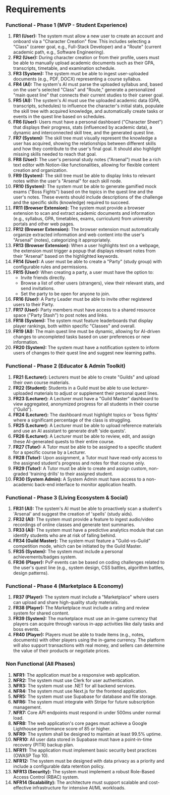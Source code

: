 # **Requirements**

### **Functional - Phase 1 (MVP - Student Experience)**

1.  **FR1 (User):** The system must allow a new user to create an account and onboard via a "Character Creation" flow. This includes selecting a "Class" (career goal, e.g., Full-Stack Developer) and a "Route" (current academic path, e.g., Software Engineering).
2.  **FR2 (User):** During character creation or from their profile, users must be able to manually upload academic documents such as their GPA, transcripts, timetable, and examination schedule.
3.  **FR3 (System):** The system must be able to ingest user-uploaded documents (e.g., PDF, DOCX) representing a course syllabus.
4.  **FR4 (AI):** The system's AI must parse the uploaded syllabus and, based on the user's selected "Class" and "Route," generate a personalized "main quest line" that connects their current studies to their career goal.
5.  **FR5 (AI):** The system's AI must use the uploaded academic data (GPA, transcripts, schedules) to influence the character's initial stats, populate the skill tree with acquired knowledge, and automatically create tasks or events in the quest line based on schedules.
6.  **FR6 (User):** Users must have a personal dashboard ("Character Sheet") that displays their progress, stats (influenced by academic data), a dynamic and interconnected skill tree, and the generated quest line.
7.  **FR7 (System):** The skill tree must visually represent the knowledge a user has acquired, showing the relationships between different skills and how they contribute to the user's final goal. It should also highlight missing skills needed to reach that goal.
8.  **FR8 (User):** The user's personal study notes ("Arsenal") must be a rich text editor with Notion-like functionalities, allowing for flexible content creation and organization.
9.  **FR9 (System):** The skill tree must be able to display links to relevant notes within the user's "Arsenal" for each skill node.
10. **FR10 (System):** The system must be able to generate gamified mock exams ("Boss Fights") based on the topics in the quest line and the user's notes. These events should include descriptions of the challenge and the specific skills (knowledge) required to succeed.
11. **FR11 (Browser Extension):** The system must provide a browser extension to scan and extract academic documents and information (e.g., syllabus, GPA, timetables, exams, curriculum) from university portals and other web pages.
12. **FR12 (Browser Extension):** The browser extension must automatically organize extracted information and web content into the user's "Arsenal" (notes), categorizing it appropriately.
13. **FR13 (Browser Extension):** When a user highlights text on a webpage, the extension must trigger a popup that displays relevant notes from their "Arsenal" based on the highlighted keywords.
14. **FR14 (User):** A user must be able to create a "Party" (study group) with configurable rules and permissions.
15. **FR15 (User):** When creating a party, a user must have the option to:
    - Invite friends directly.
    - Browse a list of other users (strangers), view their relevant stats, and send invitations.
    - Set the party to be open for anyone to join.
16. **FR16 (User):** A Party Leader must be able to invite other registered users to their Party.
17. **FR17 (User):** Party members must have access to a shared resource space ("Party Stash") to post notes and links.
18. **FR18 (System):** The system must feature leaderboards that display player rankings, both within specific "Classes" and overall.
19. **FR19 (AI):** The main quest line must be dynamic, allowing for AI-driven changes to uncompleted tasks based on user preferences or new information.
20. **FR20 (System):** The system must have a notification system to inform users of changes to their quest line and suggest new learning paths.

### **Functional - Phase 2 (Educator & Admin Toolkit)**

1.  **FR21 (Lecturer):** Lecturers must be able to create "Guilds" and upload their own course materials.
2.  **FR22 (Student):** Students in a Guild must be able to use lecturer-uploaded materials to adjust or supplement their personal quest lines.
3.  **FR23 (Lecturer):** A Lecturer must have a "Guild Master" dashboard to view aggregated, anonymized progress for all students in their course ("Guild").
4.  **FR24 (Lecturer):** The dashboard must highlight topics or 'boss fights' where a significant percentage of the class is struggling.
5.  **FR25 (Lecturer):** A Lecturer must be able to upload reference materials and use an AI assistant to generate draft 'side quests'.
6.  **FR26 (Lecturer):** A Lecturer must be able to review, edit, and assign these AI-generated quests to their entire course.
7.  **FR27 (Tutor):** A Tutor must be able to be assigned to a specific student for a specific course by a Lecturer.
8.  **FR28 (Tutor):** Upon assignment, a Tutor must have read-only access to the assigned student's progress and notes for that course only.
9.  **FR29 (Tutor):** A Tutor must be able to create and assign custom, non-graded 'training drills' to their assigned student.
10. **FR30 (System Admin):** A System Admin must have access to a non-academic back-end interface to monitor application health.

### **Functional - Phase 3 (Living Ecosystem & Social)**

1.  **FR31 (AI):** The system's AI must be able to proactively scan a student's 'Arsenal' and suggest the creation of 'spells' (study aids).
2.  **FR32 (AI):** The system must provide a feature to ingest audio/video recordings of online classes and generate text summaries.
3.  **FR33 (AI):** The system must have a predictive analytics module that can identify students who are at risk of falling behind.
4.  **FR34 (Guild Master):** The system must feature a "Guild-vs-Guild" competition mode, which can be initiated by the Guild Master.
5.  **FR35 (System):** The system must include a personal achievements/badges system.
6.  **FR36 (Player):** PvP events can be based on coding challenges related to the user's quest line (e.g., system design, CSS battles, algorithm battles, design patterns).

### **Functional - Phase 4 (Marketplace & Economy)**

1.  **FR37 (Player):** The system must include a "Marketplace" where users can upload and share high-quality study materials.
2.  **FR38 (Player):** The Marketplace must include a rating and review system for shared content.
3.  **FR39 (System):** The marketplace must use an in-game currency that players can acquire through various in-app activities like daily tasks and boss events.
4.  **FR40 (Player):** Players must be able to trade items (e.g., notes, documents) with other players using the in-game currency. The platform will also support transactions with real money, and sellers can determine the value of their products or negotiate prices.

### **Non Functional (All Phases)**

1. **NFR1:** The application must be a responsive web application.
2. **NFR2:** The system must use Clerk for user authentication.
3. **NFR3:** The system must use .NET for all backend services.
4. **NFR4:** The system must use Next.js for the frontend application.
5. **NFR5:** The system must use Supabase for database and file storage.
6. **NFR6:** The system must integrate with Stripe for future subscription management.
7. **NFR7:** Core API endpoints must respond in under 500ms under normal load.
8. **NFR8:** The web application's core pages must achieve a Google Lighthouse performance score of 85 or higher.
9. **NFR9:** The system shall be designed to maintain at least 99.5% uptime.
10. **NFR10:** All user data stored in Supabase must have a point-in-time recovery (PITR) backup plan.
11. **NFR11:** The application must implement basic security best practices (OWASP Top 10).
12. **NFR12:** The system must be designed with data privacy as a priority and include a configurable data retention policy.
13. **NFR13 (Security):** The system must implement a robust Role-Based Access Control (RBAC) system.
14. **NFR14 (Scalability):** The architecture must support scalable and cost-effective infrastructure for intensive AI/ML workloads.